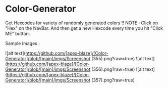 # Color-Generator
Get Hexcodes for variety of randomly generated colors !!
NOTE : Click on "Hex" on the NavBar. And then get a new Hexcode every time you hit "Click ME" button.

Sample Images :

![alt text](https://github.com/[apex-blaze]/[Color-Generator]/blob/[main]/imgs/Screenshot (355).png?raw=true)
![alt text](https://github.com/[apex-blaze]/[Color-Generator]/blob/[main]/imgs/Screenshot (356).png?raw=true)
![alt text](https://github.com/[apex-blaze]/[Color-Generator]/blob/[main]/imgs/Screenshot (357).png?raw=true)
